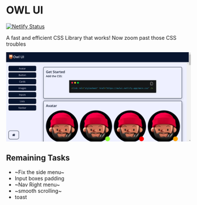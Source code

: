 # OWL UI

[![Netlify Status](https://api.netlify.com/api/v1/badges/402930b7-8701-4e9d-9098-19f2c2d527fc/deploy-status)](https://app.netlify.com/sites/owlui/deploys)

A fast and efficient CSS Library that works! Now zoom past those CSS troubles

![Screenshot](./assets/Screenshot.png)


## Remaining Tasks 

- ~Fix the side menu~
- Input boxes padding
- ~Nav Right menu~
- ~smooth scrolling~
- toast